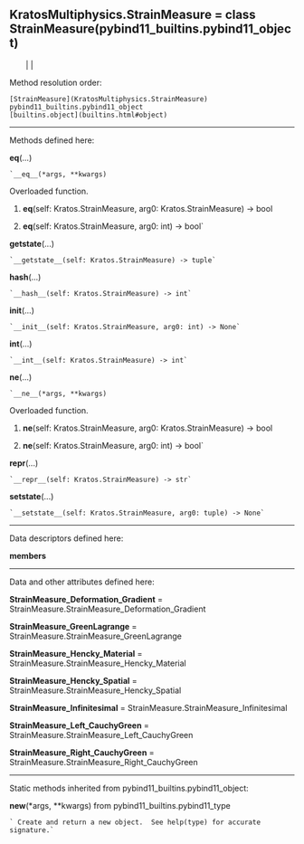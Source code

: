   
**KratosMultiphysics.StrainMeasure** = class
StrainMeasure(pybind11_builtins.pybind11_object)  
---  
`    `|   |

Method resolution order:

    [StrainMeasure](KratosMultiphysics.StrainMeasure)
    pybind11_builtins.pybind11_object
    [builtins.object](builtins.html#object)

* * *

Methods defined here:  

**__eq__**(...)

    `__eq__(*args, **kwargs)  
Overloaded  function.  
  
1. __eq__(self: Kratos.StrainMeasure, arg0: Kratos.StrainMeasure) -> bool  
  
2. __eq__(self: Kratos.StrainMeasure, arg0: int) -> bool`

**__getstate__**(...)

    `__getstate__(self: Kratos.StrainMeasure) -> tuple`

**__hash__**(...)

    `__hash__(self: Kratos.StrainMeasure) -> int`

**__init__**(...)

    `__init__(self: Kratos.StrainMeasure, arg0: int) -> None`

**__int__**(...)

    `__int__(self: Kratos.StrainMeasure) -> int`

**__ne__**(...)

    `__ne__(*args, **kwargs)  
Overloaded  function.  
  
1. __ne__(self: Kratos.StrainMeasure, arg0: Kratos.StrainMeasure) -> bool  
  
2. __ne__(self: Kratos.StrainMeasure, arg0: int) -> bool`

**__repr__**(...)

    `__repr__(self: Kratos.StrainMeasure) -> str`

**__setstate__**(...)

    `__setstate__(self: Kratos.StrainMeasure, arg0: tuple) -> None`

* * *

Data descriptors defined here:  

**__members__**

* * *

Data and other attributes defined here:  

**StrainMeasure_Deformation_Gradient** =
StrainMeasure.StrainMeasure_Deformation_Gradient

**StrainMeasure_GreenLagrange** = StrainMeasure.StrainMeasure_GreenLagrange

**StrainMeasure_Hencky_Material** =
StrainMeasure.StrainMeasure_Hencky_Material

**StrainMeasure_Hencky_Spatial** = StrainMeasure.StrainMeasure_Hencky_Spatial

**StrainMeasure_Infinitesimal** = StrainMeasure.StrainMeasure_Infinitesimal

**StrainMeasure_Left_CauchyGreen** =
StrainMeasure.StrainMeasure_Left_CauchyGreen

**StrainMeasure_Right_CauchyGreen** =
StrainMeasure.StrainMeasure_Right_CauchyGreen

* * *

Static methods inherited from pybind11_builtins.pybind11_object:  

**__new__**(*args, **kwargs) from pybind11_builtins.pybind11_type

    ` Create and return a new object.  See help(type) for accurate signature.`

